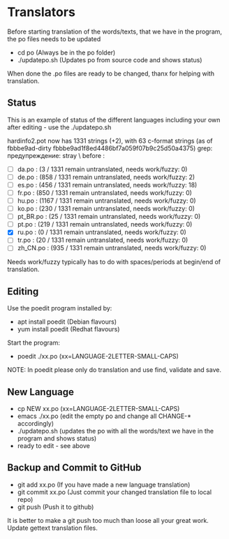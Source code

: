 Translators
===========

Before starting translation of the words/texts, that we have in the program, the po files
needs to be updated
 - cd po            (Always be in the po folder)
 - ./updatepo.sh    (Updates po from source code and shows status)

When done the .po files are ready to be changed, thanx for helping with translation.


Status
------
This is an example of status of the different languages including your own after
editing - use the ./updatepo.sh

hardinfo2.pot now has 1331 strings (+2), with 63 c-format strings
(as of fbbbe9ad-dirty fbbbe9ad1f8ed4486bf7a059f07b9c25d50a4375)
grep: предупреждение: stray \ before :
- [ ] da.po : (3 / 1331 remain untranslated, needs work/fuzzy: 0)
- [ ] de.po : (858 / 1331 remain untranslated, needs work/fuzzy: 2)
- [ ] es.po : (456 / 1331 remain untranslated, needs work/fuzzy: 18)
- [ ] fr.po : (850 / 1331 remain untranslated, needs work/fuzzy: 0)
- [ ] hu.po : (1167 / 1331 remain untranslated, needs work/fuzzy: 0)
- [ ] ko.po : (230 / 1331 remain untranslated, needs work/fuzzy: 0)
- [ ] pt_BR.po : (25 / 1331 remain untranslated, needs work/fuzzy: 0)
- [ ] pt.po : (219 / 1331 remain untranslated, needs work/fuzzy: 0)
- [x] ru.po : (0 / 1331 remain untranslated, needs work/fuzzy: 0)
- [ ] tr.po : (20 / 1331 remain untranslated, needs work/fuzzy: 0)
- [ ] zh_CN.po : (935 / 1331 remain untranslated, needs work/fuzzy: 0)

Needs work/fuzzy typically has to do with spaces/periods at begin/end of translation.


Editing
-------
Use the poedit program installed by:
 - apt install poedit  (Debian flavours)
 - yum install poedit  (Redhat flavours)

Start the program:
 - poedit ./xx.po   (xx=LANGUAGE-2LETTER-SMALL-CAPS)

NOTE: In poedit please only do translation and use find, validate and save.


New Language
------------
 - cp NEW xx.po  (xx=LANGUAGE-2LETTER-SMALL-CAPS)
 - emacs ./xx.po    (edit the empty po and change all CHANGE-* accordingly)
 - ./updatepo.sh    (updates the po with all the words/text we have in the program and shows status)
 - ready to edit - see above


Backup and Commit to GitHub
---------------------------
 - git add xx.po    (If you have made a new language translation)
 - git commit xx.po (Just commit your changed translation file to local repo)
 - git push         (Push it to github)

It is better to make a git push too much than loose all your great work.
Update gettext translation files.

